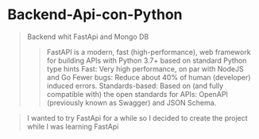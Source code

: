 # Backend-Api-con-Python

> Backend whit FastApi and Mongo DB
>>FastAPI is a modern, fast (high-performance), web framework for building APIs with Python 3.7+ based on standard Python type hints
>>Fast: Very high performance, on par with NodeJS and Go
>>Fewer bugs: Reduce about 40% of human (developer) induced errors.
>>Standards-based: Based on (and fully compatible with) the open standards for APIs: OpenAPI (previously known as Swagger) and JSON Schema.

>I wanted to try FastApi for a while so I decided to create the project while I was learning FastApi
